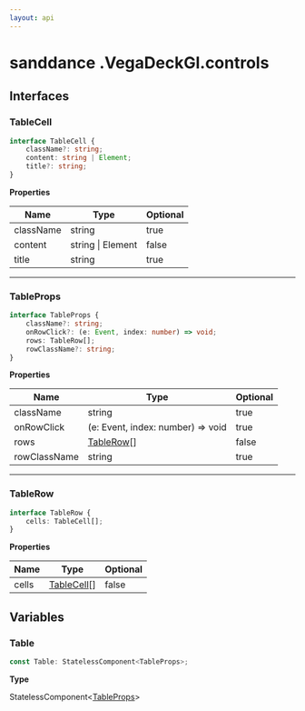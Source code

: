 ```yaml
---
layout: api
---
```


# sanddance .VegaDeckGl.controls

## Interfaces

### TableCell

```typescript
interface TableCell {
    className?: string;
    content: string | Element;
    title?: string;
}
```

**Properties**

| Name      | Type                  | Optional |
| --------- | --------------------- | -------- |
| className | string                | true     |
| content   | string &#124; Element | false    |
| title     | string                | true     |

----------

### TableProps

```typescript
interface TableProps {
    className?: string;
    onRowClick?: (e: Event, index: number) => void;
    rows: TableRow[];
    rowClassName?: string;
}
```

**Properties**

| Name         | Type                                  | Optional |
| ------------ | ------------------------------------- | -------- |
| className    | string                                | true     |
| onRowClick   | (e: Event, index: number) => void     | true     |
| rows         | [TableRow][InterfaceDeclaration-56][] | false    |
| rowClassName | string                                | true     |

----------

### TableRow

```typescript
interface TableRow {
    cells: TableCell[];
}
```

**Properties**

| Name  | Type                                   | Optional |
| ----- | -------------------------------------- | -------- |
| cells | [TableCell][InterfaceDeclaration-54][] | false    |

## Variables

### Table

```typescript
const Table: StatelessComponent<TableProps>;
```

**Type**

StatelessComponent<[TableProps][InterfaceDeclaration-55]>

[NamespaceImport-6]: vegadeckgl.controls#controls
[InterfaceDeclaration-54]: vegadeckgl.controls#tablecell
[InterfaceDeclaration-55]: vegadeckgl.controls#tableprops
[InterfaceDeclaration-56]: vegadeckgl.controls#tablerow
[InterfaceDeclaration-56]: vegadeckgl.controls#tablerow
[InterfaceDeclaration-54]: vegadeckgl.controls#tablecell
[VariableDeclaration-9]: vegadeckgl.controls#table
[InterfaceDeclaration-55]: vegadeckgl.controls#tableprops